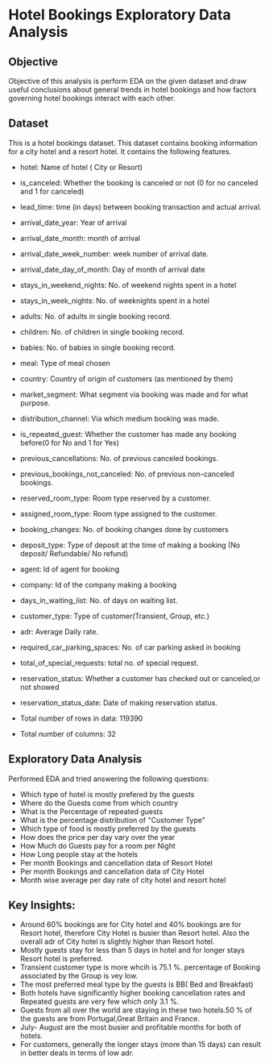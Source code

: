 # Hotel Bookings Exploratory Data Analysis

## Objective

Objective of this analysis is perform EDA on the given dataset and draw useful conclusions about general trends in hotel bookings and how factors governing hotel bookings interact with each other.

## Dataset
This is a hotel bookings dataset. This dataset contains booking information for a city hotel and a resort hotel. It contains the following features.

- hotel: Name of hotel ( City or Resort)
- is_canceled: Whether the booking is canceled or not (0 for no canceled and 1 for canceled)
- lead_time: time (in days) between booking transaction and actual arrival.
- arrival_date_year: Year of arrival
- arrival_date_month: month of arrival
- arrival_date_week_number: week number of arrival date.
- arrival_date_day_of_month: Day of month of arrival date
- stays_in_weekend_nights: No. of weekend nights spent in a hotel
- stays_in_week_nights: No. of weeknights spent in a hotel
- adults: No. of adults in single booking record.
- children: No. of children in single booking record.
- babies: No. of babies in single booking record. 
- meal: Type of meal chosen 
- country: Country of origin of customers (as mentioned by them)
- market_segment: What segment via booking was made and for what purpose.
- distribution_channel: Via which medium booking was made.
- is_repeated_guest: Whether the customer has made any booking before(0 for No and 1 for 
                     Yes)
- previous_cancellations: No. of previous canceled bookings.
- previous_bookings_not_canceled: No. of previous non-canceled bookings.
- reserved_room_type: Room type reserved by a customer.
- assigned_room_type: Room type assigned to the customer.
- booking_changes: No. of booking changes done by customers
- deposit_type: Type of deposit at the time of making a booking (No deposit/ Refundable/ No refund)
- agent: Id of agent for booking
- company: Id of the company making a booking
- days_in_waiting_list: No. of days on waiting list.
- customer_type: Type of customer(Transient, Group, etc.)
- adr: Average Daily rate.
- required_car_parking_spaces: No. of car parking asked in booking
- total_of_special_requests: total no. of special request.
- reservation_status: Whether a customer has checked out or canceled,or not showed 
- reservation_status_date: Date of making reservation status.

- Total number of rows in data: 119390
- Total number of columns: 32

## Exploratory Data Analysis

Performed EDA and tried answering the following questions:
 - Which type of hotel is mostly prefered by the guests
 - Where do the Guests come from which country
 - What is the Percentage of repeated guests
 - What is the percentage distribution of "Customer Type"
 - Which type of food is mostly preferred by the guests
 - How does the price per day vary over the year
 - How Much do Guests pay for a room per Night
 - How Long people stay at the hotels
 - Per month Bookings and cancellation data of Resort Hotel
 - Per month Bookings and cancellation data of City Hotel
 - Month wise average per day rate of city hotel and resort hotel
 
 ## Key Insights:
 -  Around 60% bookings are for City hotel and 40% bookings are for Resort hotel, therefore City Hotel is busier than Resort hotel. Also the overall adr of City hotel is slightly higher than Resort hotel.
 - Mostly guests stay for less than 5 days in hotel and for longer stays Resort hotel is preferred.
 - Transient customer type is more whcih is 75.1 %. percentage of Booking associated by the Group is vey low.
 - The most preferred meal type by the guests is BB( Bed and Breakfast)
 - Both hotels have significantly higher booking cancellation rates and Repeated guests are very few which only 3.1 %.
 - Guests from all over the world are staying in these two hotels.50 % of the guests are from Portugal,Great Britain and France.
 - July- August are the most busier and profitable months for both of hotels.
 - For customers, generally the longer stays (more than 15 days) can result in better deals in terms of low adr.
 
 
 







